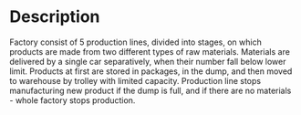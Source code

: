 # Description
Factory consist of 5 production lines, divided into stages, on which products are made from two different types of raw materials.
Materials are delivered by a single car separatively, when their number fall below lower limit.
Products at first are stored in packages, in the dump, and then moved to warehouse by trolley with limited capacity.
Production line stops manufacturing new product if the dump is full, and if there are no materials - whole factory stops production.
